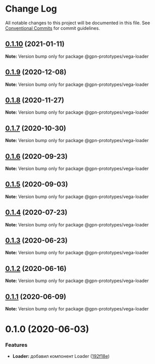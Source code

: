 # Change Log

All notable changes to this project will be documented in this file.
See [Conventional Commits](https://conventionalcommits.org) for commit guidelines.

## [0.1.10](https://github.com/gpn-prototypes/vega-ui/compare/@gpn-prototypes/vega-loader@0.1.9...@gpn-prototypes/vega-loader@0.1.10) (2021-01-11)

**Note:** Version bump only for package @gpn-prototypes/vega-loader





## [0.1.9](https://github.com/gpn-prototypes/vega-ui/compare/@gpn-prototypes/vega-loader@0.1.8...@gpn-prototypes/vega-loader@0.1.9) (2020-12-08)

**Note:** Version bump only for package @gpn-prototypes/vega-loader





## [0.1.8](https://github.com/gpn-prototypes/vega-ui/compare/@gpn-prototypes/vega-loader@0.1.7...@gpn-prototypes/vega-loader@0.1.8) (2020-11-27)

**Note:** Version bump only for package @gpn-prototypes/vega-loader





## [0.1.7](https://github.com/gpn-prototypes/vega-ui/compare/@gpn-prototypes/vega-loader@0.1.6...@gpn-prototypes/vega-loader@0.1.7) (2020-10-30)

**Note:** Version bump only for package @gpn-prototypes/vega-loader





## [0.1.6](https://github.com/gpn-prototypes/vega-ui/compare/@gpn-prototypes/vega-loader@0.1.5...@gpn-prototypes/vega-loader@0.1.6) (2020-09-23)

**Note:** Version bump only for package @gpn-prototypes/vega-loader





## [0.1.5](https://github.com/gpn-prototypes/vega-ui/compare/@gpn-prototypes/vega-loader@0.1.4...@gpn-prototypes/vega-loader@0.1.5) (2020-09-03)

**Note:** Version bump only for package @gpn-prototypes/vega-loader





## [0.1.4](https://github.com/gpn-prototypes/vega-ui/compare/@gpn-prototypes/vega-loader@0.1.3...@gpn-prototypes/vega-loader@0.1.4) (2020-07-23)

**Note:** Version bump only for package @gpn-prototypes/vega-loader





## [0.1.3](https://github.com/gpn-prototypes/vega-ui/compare/@gpn-prototypes/vega-loader@0.1.2...@gpn-prototypes/vega-loader@0.1.3) (2020-06-23)

**Note:** Version bump only for package @gpn-prototypes/vega-loader





## [0.1.2](https://github.com/gpn-prototypes/vega-ui/compare/@gpn-prototypes/vega-loader@0.1.1...@gpn-prototypes/vega-loader@0.1.2) (2020-06-16)

**Note:** Version bump only for package @gpn-prototypes/vega-loader





## [0.1.1](https://github.com/gpn-prototypes/vega-ui/compare/@gpn-prototypes/vega-loader@0.1.0...@gpn-prototypes/vega-loader@0.1.1) (2020-06-09)

**Note:** Version bump only for package @gpn-prototypes/vega-loader





# 0.1.0 (2020-06-03)

### Features

- **Loader:** добавил компонент Loader ([192f18e](https://github.com/gpn-prototypes/vega-ui/commit/192f18e267d3647e069c2ff7ee8139e6f6787c5c))
